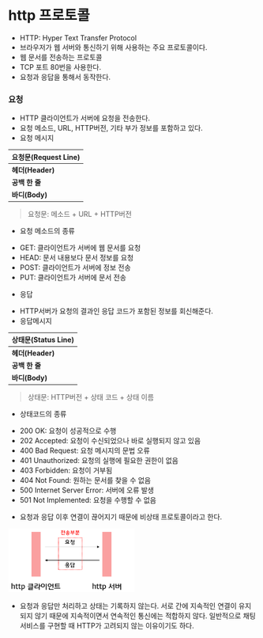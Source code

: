 # http 프로토콜

- HTTP: Hyper Text Transfer Protocol
- 브라우저가 웹 서버와 통신하기 위해 사용하는 주요 프로토콜이다.
- 웹 문서를 전송하는 프로토콜
- TCP 포트 80번을 사용한다.
- 요청과 응답을 통해서 동작한다.

### 요청
 *  HTTP 클라이언트가 서버에 요청을 전송한다.
 * 요청 메소드, URL, HTTP버전, 기타 부가 정보를 포함하고 있다.
* 요청 메시지

|요청문(Request Line)|
|-|
|<b>헤더(Header)|
|<b>공백 한 줄|
|<b>바디(Body)|

  > 요청문: 메소드 + URL + HTTP버전

- 요청 메소드의 종류
 * GET: 클라이언트가 서버에 웹 문서를 요청
 * HEAD: 문서 내용보다 문서 정보를 요청
 * POST: 클라이언트가 서버에 정보 전송
 * PUT: 클라이언트가 서버에 문서 전송

- 응답
* HTTP서버가 요청의 결과인 응답 코드가 포함된 정보를 회신해준다.
* 응답메시지

|상태문(Status Line)|
|-|
|<b>헤더(Header)|
|<b>공백 한 줄|
|<b>바디(Body)|
 
   > 상태문: HTTP버전 + 상태 코드 + 상태 이름

- 상태코드의 종류
 * 200 OK: 요청이 성공적으로 수행
 * 202 Accepted: 요청이 수신되었으나 바로 실행되지 않고 있음
 * 400 Bad Request: 요청 메시지의 문법 오류
 * 401 Unauthorized: 요청의 실행에 필요한 권한이 없음
 * 403 Forbidden: 요청이 거부됨
 * 404 Not Found: 원하는 문서를 찾을 수 없음
 * 500 Internet Server Error: 서버에 오류 발생
 * 501 Not Implemented: 요청을 수행할 수 없음

- 요청과 응답 이후 연결이 끊어지기 때문에 비상태 프로토콜이라고 한다.


 <img src="_posts/stateless.png" width="256px">

- 요청과 응답만 처리하고 상태는 기록하지 않는다. 서로 간에 지속적인 연결이 유지되지 않기 때문에 지속적이면서 연속적인 통신에는 적합하지 않다. 일반적으로 채팅 서비스를 구현할 때 HTTP가 고려되지 않는 이유이기도 하다.
